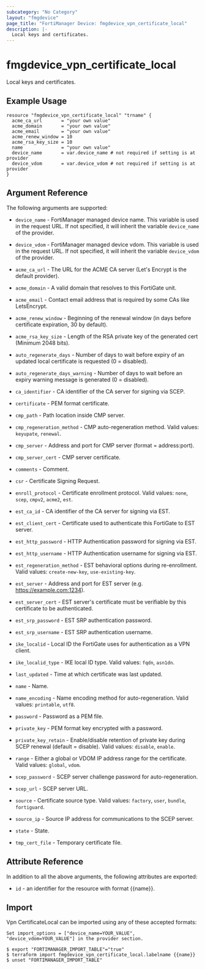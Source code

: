 ```yaml
---
subcategory: "No Category"
layout: "fmgdevice"
page_title: "FortiManager Device: fmgdevice_vpn_certificate_local"
description: |-
  Local keys and certificates.
---
```


# fmgdevice_vpn_certificate_local
Local keys and certificates.

## Example Usage

```hcl
resource "fmgdevice_vpn_certificate_local" "trname" {
  acme_ca_url       = "your own value"
  acme_domain       = "your own value"
  acme_email        = "your own value"
  acme_renew_window = 10
  acme_rsa_key_size = 10
  name              = "your own value"
  device_name       = var.device_name # not required if setting is at provider
  device_vdom       = var.device_vdom # not required if setting is at provider
}
```

## Argument Reference


The following arguments are supported:

* `device_name` - FortiManager managed device name. This variable is used in the request URL. If not specified, it will inherit the variable `device_name` of the provider.
* `device_vdom` - FortiManager managed device vdom. This variable is used in the request URL. If not specified, it will inherit the variable `device_vdom` of the provider.

* `acme_ca_url` - The URL for the ACME CA server (Let's Encrypt is the default provider).
* `acme_domain` - A valid domain that resolves to this FortiGate unit.
* `acme_email` - Contact email address that is required by some CAs like LetsEncrypt.
* `acme_renew_window` - Beginning of the renewal window (in days before certificate expiration, 30 by default).
* `acme_rsa_key_size` - Length of the RSA private key of the generated cert (Minimum 2048 bits).
* `auto_regenerate_days` - Number of days to wait before expiry of an updated local certificate is requested (0 = disabled).
* `auto_regenerate_days_warning` - Number of days to wait before an expiry warning message is generated (0 = disabled).
* `ca_identifier` - CA identifier of the CA server for signing via SCEP.
* `certificate` - PEM format certificate.
* `cmp_path` - Path location inside CMP server.
* `cmp_regeneration_method` - CMP auto-regeneration method. Valid values: `keyupate`, `renewal`.

* `cmp_server` - Address and port for CMP server (format = address:port).
* `cmp_server_cert` - CMP server certificate.
* `comments` - Comment.
* `csr` - Certificate Signing Request.
* `enroll_protocol` - Certificate enrollment protocol. Valid values: `none`, `scep`, `cmpv2`, `acme2`, `est`.

* `est_ca_id` - CA identifier of the CA server for signing via EST.
* `est_client_cert` - Certificate used to authenticate this FortiGate to EST server.
* `est_http_password` - HTTP Authentication password for signing via EST.
* `est_http_username` - HTTP Authentication username for signing via EST.
* `est_regeneration_method` - EST behavioral options during re-enrollment. Valid values: `create-new-key`, `use-existing-key`.

* `est_server` - Address and port for EST server (e.g. https://example.com:1234).
* `est_server_cert` - EST server's certificate must be verifiable by this certificate to be authenticated.
* `est_srp_password` - EST SRP authentication password.
* `est_srp_username` - EST SRP authentication username.
* `ike_localid` - Local ID the FortiGate uses for authentication as a VPN client.
* `ike_localid_type` - IKE local ID type. Valid values: `fqdn`, `asn1dn`.

* `last_updated` - Time at which certificate was last updated.
* `name` - Name.
* `name_encoding` - Name encoding method for auto-regeneration. Valid values: `printable`, `utf8`.

* `password` - Password as a PEM file.
* `private_key` - PEM format key encrypted with a password.
* `private_key_retain` - Enable/disable retention of private key during SCEP renewal (default = disable). Valid values: `disable`, `enable`.

* `range` - Either a global or VDOM IP address range for the certificate. Valid values: `global`, `vdom`.

* `scep_password` - SCEP server challenge password for auto-regeneration.
* `scep_url` - SCEP server URL.
* `source` - Certificate source type. Valid values: `factory`, `user`, `bundle`, `fortiguard`.

* `source_ip` - Source IP address for communications to the SCEP server.
* `state` - State.
* `tmp_cert_file` - Temporary certificate file.


## Attribute Reference

In addition to all the above arguments, the following attributes are exported:
* `id` - an identifier for the resource with format {{name}}.

## Import

Vpn CertificateLocal can be imported using any of these accepted formats:
```
Set import_options = ["device_name=YOUR_VALUE", "device_vdom=YOUR_VALUE"] in the provider section.

$ export "FORTIMANAGER_IMPORT_TABLE"="true"
$ terraform import fmgdevice_vpn_certificate_local.labelname {{name}}
$ unset "FORTIMANAGER_IMPORT_TABLE"
```

